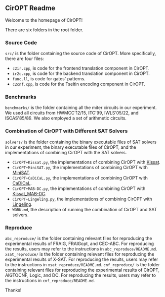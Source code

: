## CirOPT Readme

Welcome to the homepage of CirOPT!

There are six folders in the root folder. 

### Source Code
`src/` is the folder containing the source code of CirOPT. More specifically, there are four files:
- `c2ir.cpp`, is code for the frontend translation component in CirOPT.
- `ir2c.cpp`, is code for the backend translation component in CirOPT.
- `func.ll`, is code for gates' patterns.
- `c2cnf.cpp`, is code for the Tseitin encoding component in CirOPT.
### Benchmarks
`benchmarks/` is the folder containing all the miter circuits in our experiment. We used all circuits from HWMCC'12/15, ITC'99, IWLS'05/22, and ISCAS'85/89. We also employed a set of arithmetic circuits. 
### Combination of CirOPT with Different SAT Solvers

`solvers/` is the folder containing the binary executable files of SAT solvers in our experiment, the binary executable files of CirOPT, and the implementations of combining CirOPT with the SAT solvers.

- `CirOPT+Kissat.py`, the implementations of combining CirOPT with [Kissat](https://github.com/arminbiere/kissat).
- `CirOPT+MiniSAT.py`, the implementations of combining CirOPT with [MiniSAT](https://github.com/niklasso/minisat).
- `CirOPT+CaDiCaL.py`, the implementations of combining CirOPT with [CaDiCaL](https://github.com/arminbiere/cadical).
- `CirOPT+MAB-DC.py`, the implementations of combining CirOPT with [Kissat_MAB-DC](https://github.com/Jinjin680/Kissat_MAB-DC).
- `CirOPT+Lingeling.py`, the implementations of combining CirOPT with [Lingeling](https://github.com/arminbiere/lingeling).
- `WORK.md`, the description of running the combination of CirOPT and SAT solvers.
### Reproduce
`abc_reproduce/` is the folder containing relevant files for reproducing the experimental results of FRAIG, FRAIGopt, and CEC-ABC. For reproducing the results, users may refer to the instructions in `abc_reproduce/README.md`.
`xsat_reproduce/` is the folder containing relevant files for reproducing the experimental results of X-SAT. For reproducing the results, users may refer to the instructions in `xsat_reproduce/README.md`.
`cnf_reproduce/` is the folder containing relevant files for reproducing the experimental results of CirOPT, AIGTOCNF, Logic, and DC. For reproducing the results, users may refer to the instructions in `cnf_reproduce/README.md`.



Thanks!
